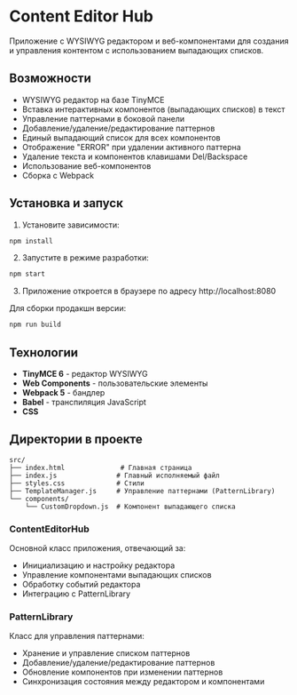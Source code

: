 # Content Editor Hub

Приложение с WYSIWYG редактором и веб-компонентами для создания и управления контентом с использованием выпадающих списков.

## Возможности

- WYSIWYG редактор на базе TinyMCE
- Вставка интерактивных компонентов (выпадающих списков) в текст
- Управление паттернами в боковой панели
- Добавление/удаление/редактирование паттернов
- Единый выпадающий список для всех компонентов
- Отображение "ERROR" при удалении активного паттерна
- Удаление текста и компонентов клавишами Del/Backspace
- Использование веб-компонентов
- Сборка с Webpack

## Установка и запуск

1. Установите зависимости:

```bash
npm install
```

2. Запустите в режиме разработки:

```bash
npm start
```

3. Приложение откроется в браузере по адресу http://localhost:8080

Для сборки продакшн версии:

```bash
npm run build
```

## Технологии

- **TinyMCE 6** - редактор WYSIWYG
- **Web Components** - пользовательские элементы
- **Webpack 5** - бандлер
- **Babel** - транспиляция JavaScript
- **CSS**

## Директории в проекте

```
src/
├── index.html              # Главная страница
├── index.js               # Главный исполняемый файл
├── styles.css             # Стили
├── TemplateManager.js     # Управление паттернами (PatternLibrary)
└── components/
    └── CustomDropdown.js  # Компонент выпадающего списка
```

### ContentEditorHub

Основной класс приложения, отвечающий за:

- Инициализацию и настройку редактора
- Управление компонентами выпадающих списков
- Обработку событий редактора
- Интеграцию с PatternLibrary

### PatternLibrary

Класс для управления паттернами:

- Хранение и управление списком паттернов
- Добавление/удаление/редактирование паттернов
- Обновление компонентов при изменении паттернов
- Синхронизация состояния между редактором и компонентами
